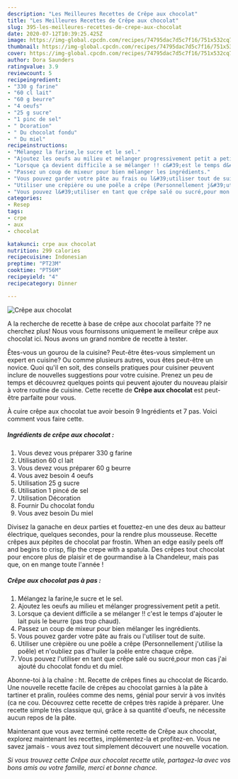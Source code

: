 ```yaml
---
description: "Les Meilleures Recettes de Crêpe aux chocolat"
title: "Les Meilleures Recettes de Crêpe aux chocolat"
slug: 395-les-meilleures-recettes-de-crepe-aux-chocolat
date: 2020-07-12T10:39:25.425Z
image: https://img-global.cpcdn.com/recipes/74795dac7d5c7f16/751x532cq70/crepe-aux-chocolat-photo-principale-de-la-recette.jpg
thumbnail: https://img-global.cpcdn.com/recipes/74795dac7d5c7f16/751x532cq70/crepe-aux-chocolat-photo-principale-de-la-recette.jpg
cover: https://img-global.cpcdn.com/recipes/74795dac7d5c7f16/751x532cq70/crepe-aux-chocolat-photo-principale-de-la-recette.jpg
author: Dora Saunders
ratingvalue: 3.9
reviewcount: 5
recipeingredient:
- "330 g farine"
- "60 cl lait"
- "60 g beurre"
- "4 oeufs"
- "25 g sucre"
- "1 pinc de sel"
- " Dcoration"
- " Du chocolat fondu"
- " Du miel"
recipeinstructions:
- "Mélangez la farine,le sucre et le sel."
- "Ajoutez les oeufs au milieu et mélanger progressivement petit a petit."
- "Lorsque ça devient difficile a se mélanger !! c&#39;est le temps d&#39;ajouter le lait puis le beurre (pas trop chaud)."
- "Passez un coup de mixeur pour bien mélanger les ingrédients."
- "Vous pouvez garder votre pâte au frais ou l&#39;utiliser tout de suite."
- "Utiliser une crèpière ou une poêle a crêpe (Personnellement j&#39;utilise la poêle) et n&#39;oubliez pas d&#39;huiler la poêle entre chaque crêpe."
- "Vous pouvez l&#39;utiliser en tant que crêpe salé ou sucré,pour mon cas j&#39;ai ajouté du chocolat fondu et du miel."
categories:
- Resep
tags:
- crpe
- aux
- chocolat

katakunci: crpe aux chocolat 
nutrition: 299 calories
recipecuisine: Indonesian
preptime: "PT23M"
cooktime: "PT56M"
recipeyield: "4"
recipecategory: Dinner

---
```



![Crêpe aux chocolat](https://img-global.cpcdn.com/recipes/74795dac7d5c7f16/751x532cq70/crepe-aux-chocolat-photo-principale-de-la-recette.jpg)

A la recherche de recette à base de crêpe aux chocolat parfaite ?? ne cherchez plus! Nous vous fournissons uniquement le meilleur crêpe aux chocolat ici. Nous avons un grand nombre de recette à tester.

Êtes-vous un gourou de la cuisine? Peut-être êtes-vous simplement un expert en cuisine? Ou comme plusieurs autres, vous êtes peut-être un novice. Quoi qu'il en soit, des conseils pratiques pour cuisiner peuvent inclure de nouvelles suggestions pour votre cuisine. Prenez un peu de temps et découvrez quelques points qui peuvent ajouter du nouveau plaisir à votre routine de cuisine. Cette recette de <strong> Crêpe aux chocolat </strong> est peut-être parfaite pour vous.

<!--inarticleads1-->

À cuire crêpe aux chocolat tue avoir besoin 9 Ingrédients et 7 pas. Voici comment vous faire cette.

##### Ingrédients de crêpe aux chocolat :

1. Vous devez vous préparer 330 g farine
1. Utilisation 60 cl lait
1. Vous devez vous préparer 60 g beurre
1. Vous avez besoin 4 oeufs
1. Utilisation 25 g sucre
1. Utilisation 1 pincé de sel
1. Utilisation  Décoration
1. Fournir  Du chocolat fondu
1. Vous avez besoin  Du miel


Divisez la ganache en deux parties et fouettez-en une des deux au batteur électrique, quelques secondes, pour la rendre plus mousseuse. Recette crêpes aux pépites de chocolat par frostin. When an edge easily peels off and begins to crisp, flip the crepe with a spatula. Des crêpes tout chocolat pour encore plus de plaisir et de gourmandise à la Chandeleur, mais pas que, on en mange toute l&#39;année ! 

<!--inarticleads2-->

##### Crêpe aux chocolat pas à pas :

1. Mélangez la farine,le sucre et le sel.
1. Ajoutez les oeufs au milieu et mélanger progressivement petit a petit.
1. Lorsque ça devient difficile a se mélanger !! c&#39;est le temps d&#39;ajouter le lait puis le beurre (pas trop chaud).
1. Passez un coup de mixeur pour bien mélanger les ingrédients.
1. Vous pouvez garder votre pâte au frais ou l&#39;utiliser tout de suite.
1. Utiliser une crèpière ou une poêle a crêpe (Personnellement j&#39;utilise la poêle) et n&#39;oubliez pas d&#39;huiler la poêle entre chaque crêpe.
1. Vous pouvez l&#39;utiliser en tant que crêpe salé ou sucré,pour mon cas j&#39;ai ajouté du chocolat fondu et du miel.


Abonne-toi à la chaîne : ht. Recette de crêpes fines au chocolat de Ricardo. Une nouvelle recette facile de crêpes au chocolat garnies à la pâte à tartiner et pralin, roulées comme des nems, génial pour servir à vos invités (ca ne cou. Découvrez cette recette de crêpes très rapide à préparer. Une recette simple très classique qui, grâce à sa quantité d&#39;oeufs, ne nécessite aucun repos de la pâte. 

<!--inarticleads1-->

<p>
Maintenant que vous avez terminé cette recette de Crêpe aux chocolat, explorez maintenant les recettes, implémentez-la et profitez-en. Vous ne savez jamais - vous avez tout simplement découvert une nouvelle vocation.
</p>

<p>
<i>Si vous trouvez cette Crêpe aux chocolat recette utile, partagez-la avec vos bons amis ou votre famille, merci et bonne chance.</i>
</p>
